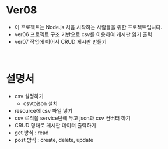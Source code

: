 # Ver08

- 이 프로젝트는 Node.js 처음 시작하는 사람들을 위한 프로젝트입니다.
- ver06 프로젝트 구조 기반으로 csv를 이용하여 게시판 읽기 출력
- ver07 작업에 이어서 CRUD 게시판 만들기

<br/>

# 설명서 

- csv 설정하기
  - csvtojson 설치
- resource에 csv 파일 넣기
- csv 로직을 service단에 두고 json과 csv 컨버터 하기
- CRUD 형태로 게시판 데이터 출력하기
- get 방식 : read
- post 방식 : create, delete, update